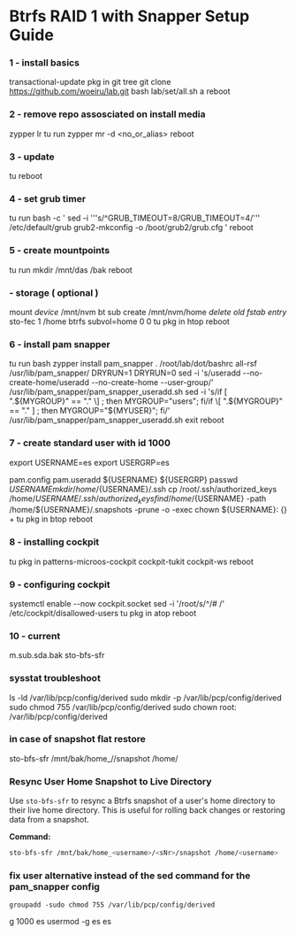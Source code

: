 <!--
#######################################################################
# Btrfs RAID 1 with Snapper Setup Guide - Technical Reference
#######################################################################
# File: doc/how/btrfsr1snapper.md
# Description: Comprehensive step-by-step guide for setting up Btrfs
#              RAID 1 configuration with Snapper snapshot management
#              on openSUSE-based systems.
#
# Document Purpose:
#   Provides detailed procedural instructions for implementing
#   Btrfs RAID 1 storage configuration with automated snapshot
#   management through Snapper integration.
#
# Technical Scope:
#   - Btrfs filesystem RAID 1 configuration
#   - Snapper snapshot management setup
#   - openSUSE transactional-update integration
#   - Storage repository configuration procedures
#
# Target Audience:
#   Storage administrators, system engineers, and infrastructure
#   specialists implementing advanced filesystem configurations
#   with automated backup and snapshot capabilities.
#
# Dependencies:
#   - openSUSE operating system
#   - Btrfs filesystem utilities
#   - Snapper snapshot management tools
#   - Lab environment repository access
#######################################################################
-->

# Btrfs RAID 1 with Snapper Setup Guide

### 1 - install basics
transactional-update pkg in git tree
git clone https://github.com/woeiru/lab.git
bash lab/set/all.sh a
reboot

### 2 - remove repo assosciated on install media
zypper lr
tu run zypper mr -d <no_or_alias>
reboot

### 3 - update
tu
reboot

### 4 - set grub timer
tu run bash -c '
  sed -i '\''s/^GRUB_TIMEOUT=8/GRUB_TIMEOUT=4/'\'' /etc/default/grub
  grub2-mkconfig -o /boot/grub2/grub.cfg
'
reboot

### 5 - create mountpoints
tu run mkdir /mnt/das /bak
reboot

### - storage ( optional )
mount *device* /mnt/nvm
bt sub create /mnt/nvm/home
*delete old fstab entry*
sto-fec 1 /home btrfs subvol=home 0 0
tu pkg in htop
reboot

### 6 - install pam snapper
tu run bash
    zypper install pam_snapper
    . /root/lab/dot/bashrc
    all-rsf /usr/lib/pam_snapper/ DRYRUN=1 DRYRUN=0
    sed -i 's/useradd --no-create-home/useradd --no-create-home --user-group/' /usr/lib/pam_snapper/pam_snapper_useradd.sh
    sed -i 's/if \[ ".${MYGROUP}" == "." \] ; then MYGROUP="users"; fi/if \[ ".${MYGROUP}" == "." \] ; then MYGROUP="${MYUSER}"; fi/' /usr/lib/pam_snapper/pam_snapper_useradd.sh
    exit
reboot

### 7 - create standard user with id 1000

export USERNAME=es 
export USERGRP=es

pam.config
pam.useradd ${USERNAME} ${USERGRP}
passwd ${USERNAME}
mkdir /home/${USERNAME}/.ssh
cp /root/.ssh/authorized_keys /home/${USERNAME}/.ssh/authorized_keys
find /home/${USERNAME} -path /home/${USERNAME}/.snapshots -prune -o -exec chown ${USERNAME}: {} +
tu pkg in btop
reboot

### 8 - installing cockpit
tu pkg in patterns-microos-cockpit cockpit-tukit cockpit-ws
reboot

### 9 - configuring cockpit
systemctl enable --now cockpit.socket
sed -i '/root/s/^/# /' /etc/cockpit/disallowed-users
tu pkg in atop
reboot

### 10 - current
m.sub.sda.bak
sto-bfs-sfr

### sysstat troubleshoot
ls -ld /var/lib/pcp/config/derived
sudo mkdir -p /var/lib/pcp/config/derived
sudo chmod 755 /var/lib/pcp/config/derived
sudo chown root: /var/lib/pcp/config/derived

### in case of snapshot flat restore
sto-bfs-sfr /mnt/bak/home_<username>/<sNr>/snapshot /home/<username>

### Resync User Home Snapshot to Live Directory

Use `sto-bfs-sfr` to resync a Btrfs snapshot of a user's home directory to their live home directory. This is useful for rolling back changes or restoring data from a snapshot.

**Command:**

```bash
sto-bfs-sfr /mnt/bak/home_<username>/<sNr>/snapshot /home/<username>
```

### fix user alternative instead of the sed command for the pam_snapper config
    groupadd -sudo chmod 755 /var/lib/pcp/config/derived
g 1000 es
    usermod -g es es
